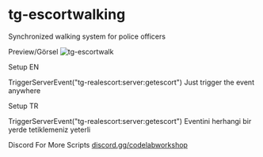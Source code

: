 # tg-escortwalking
Synchronized walking system for police officers

Preview/Görsel
![tg-escortwalk](https://github.com/TGWEMR/tg-escortwalking/assets/157927524/696198d2-27bf-4d48-806f-ced4a150d2da)



Setup EN

TriggerServerEvent("tg-realescort:server:getescort") Just trigger the event anywhere

Setup TR

TriggerServerEvent("tg-realescort:server:getescort") Eventini herhangi bir yerde tetiklemeniz yeterli




Discord For More Scripts [discord.gg/codelabworkshop](https://discord.com/invite/codelabworkshop)
